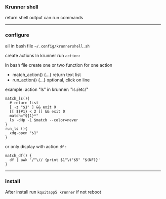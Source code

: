 ### Krunner shell

return shell output
can run commands

---

### configure

all in bash file `~/.config/krunnershell.sh`


create actions
In krunner run `action:`

In bash file create one or two function for one action
 - match_action() {...}    return text list
 - run_action() {...}      optional, click on line

example: action "ls" in krunner: "ls:/etc/"

```
match_ls(){
  # return list
  [ -z "$1" ] && exit 0
  [[ ${#1} < 2 ]] && exit 0
  match="${1}*"
  ls -dHp -1 $match --color=never
}
run_ls (){
  xdg-open "$1"
}
```

or only display with action `df:`
```
match_df() {
  df | awk '/^\// {print $1"\t"$5" "$(NF)}'
}
```


---

### install

After install run `kquitapp5 krunner` if not reboot
